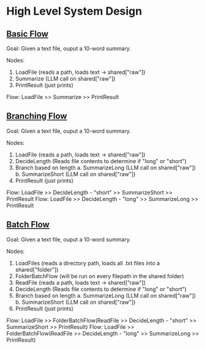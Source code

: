 # High Level System Design

## [Basic Flow](../basic_flow.py)

Goal: Given a text file, ouput a 10-word summary.

Nodes:

1. LoadFile (reads a path, loads text -> shared\["raw"\])
2. Summarize (LLM call on shared\["raw"\])
3. PrintResult (just prints)

Flow: LoadFile >> Summarize >> PrintResult

## [Branching Flow](../branching_flow.py)

Goal: Given a text file, ouput a 10-word summary.

Nodes:

1. LoadFile (reads a path, loads text -> shared\["raw"\])
2. DecideLength (Reads file contents to determine if "long" or "short")
3. Branch based on length
   a. SummarizeLong (LLM call on shared\["raw"\])
   b. SummarizeShort (LLM call on shared\["raw"\])
4. PrintResult (just prints)

Flow: LoadFile >> DecideLength - "short" >> SummarizeShort >> PrintResult
Flow: LoadFile >> DecideLength - "long" >> SummarizeLong >> PrintResult

## [Batch Flow](../branching_flow.py)

Goal: Given a text file, ouput a 10-word summary.

Nodes:

1. LoadFiles (reads a directory path, loads all .txt files into a shared\["folder"\])
2. FolderBatchFlow (will be run on every filepath in the shared folder)
3. ReadFile (reads a path, loads text -> shared\["raw"\])
4. DecideLength (Reads file contents to determine if "long" or "short")
5. Branch based on length
   a. SummarizeLong (LLM call on shared\["raw"\])
   b. SummarizeShort (LLM call on shared\["raw"\])
6. PrintResult (just prints)

Flow: LoadFile >> FolderBatchFlow(ReadFile >> DecideLength - "short" >> SummarizeShort >> PrintResult)
Flow: LoadFile >> FolderBatchFlow(ReadFile >> DecideLength - "long" >> SummarizeLong >> PrintResult)
